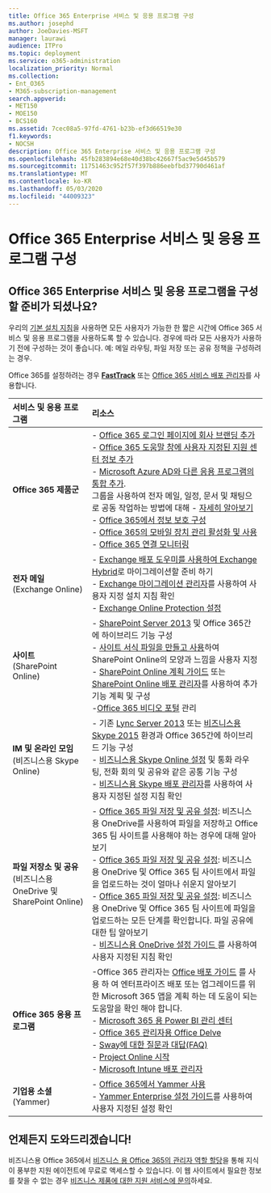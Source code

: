 ```yaml
---
title: Office 365 Enterprise 서비스 및 응용 프로그램 구성
ms.author: josephd
author: JoeDavies-MSFT
manager: laurawi
audience: ITPro
ms.topic: deployment
ms.service: o365-administration
localization_priority: Normal
ms.collection:
- Ent_O365
- M365-subscription-management
search.appverid:
- MET150
- MOE150
- BCS160
ms.assetid: 7cec08a5-97fd-4761-b23b-ef3d66519e30
f1.keywords:
- NOCSH
description: Office 365 Enterprise 서비스 및 응용 프로그램 구성
ms.openlocfilehash: 45fb283894e68e40d38bc42667f5ac9e5d45b579
ms.sourcegitcommit: 11751463c952f57f397b886eebfbd37790d461af
ms.translationtype: MT
ms.contentlocale: ko-KR
ms.lasthandoff: 05/03/2020
ms.locfileid: "44009323"
---
```

# <a name="configure-office-365-enterprise-services-and-applications"></a>Office 365 Enterprise 서비스 및 응용 프로그램 구성

## <a name="ready-to-configure-your-office-365-services-and-applications"></a>Office 365 Enterprise 서비스 및 응용 프로그램을 구성할 준비가 되셨나요?

우리의 [기본 설치 지침](https://support.office.com/article/Set-up-Office-365-for-business-6a3a29a0-e616-4713-99d1-15eda62d04fa)을 사용하면 모든 사용자가 가능한 한 짧은 시간에 Office 365 서비스 및 응용 프로그램을 사용하도록 할 수 있습니다. 경우에 따라 모든 사용자가 사용하기 전에 구성하는 것이 좋습니다. 예: 메일 라우팅, 파일 저장 또는 공유 정책을 구성하려는 경우. 
  
Office 365를 설정하려는 경우 **[FastTrack](https://fasttrack.microsoft.com/office)** 또는 [Office 365 서비스 배포 관리자](deployment-advisors-for-office-365.md)를 사용합니다.
  
|**서비스 및 응용 프로그램**|**리소스**|
|:-----|:-----|
|**Office 365 제품군** |- [Office 365 로그인 페이지에 회사 브랜딩 추가](https://support.office.com/article/Add-your-company-branding-to-Office-365-Sign-In-Page-a1229cdb-ce19-4da5-90c7-2b9b146aef0a) <br> - [Office 365 도움말 창에 사용자 지정된 지원 센터 정보 추가](https://support.office.com/article/Add-customized-help-desk-info-to-the-Office-365-help-pane-9dd9b104-68f7-4d49-9a30-82561c7d79a3) <br> - [Microsoft Azure AD와 다른 응용 프로그램의 통합 추가](https://support.office.com/article/Integrated-Apps-and-Azure-AD-for-Office-365-administrators-cb2250e3-451e-416f-bf4e-363549652c2a).  <br> 그룹을 사용하여 전자 메일, 일정, 문서 및 채팅으로 공동 작업하는 방법에 대해 - [자세히 알아보기](https://support.office.com/Article/Learn-more-about-groups-b565caa1-5c40-40ef-9915-60fdb2d97fa2) <br> - [Office 365에서 정보 보호 구성](https://technet.microsoft.com/library/dn532171.aspx) <br> - [Office 365의 모바일 장치 관리 활성화 및 사용](https://support.office.microsoft.com/article/Manage-mobile-devices-in-Office-365-dd892318-bc44-4eb1-af00-9db5430be3cd) <br> - [Office 365 연결 모니터링](monitor-connectivity.md) |
|**전자 메일** <br> (Exchange Online) | - [Exchange 배포 도우미를 사용하여 Exchange Hybrid](https://technet.microsoft.com/exdeploy2013)로 마이그레이션할 준비 하기  <br> - [Exchange 마이그레이션 관리자](https://aka.ms/office365setup)를 사용하여 사용자 지정 설치 지침 확인  <br> - [Exchange Online Protection 설정](https://technet.microsoft.com/library/jj723153%28v=exchg.150%29.aspx) |
|**사이트** <br> (SharePoint Online) | - [SharePoint Server 2013](https://technet.microsoft.com/library/jj838715) 및 Office 365간에 하이브리드 기능 구성 <br> - [사이트 서식 파일을 만들고 사용](https://support.office.com/article/Create-and-use-site-templates-60371B0F-00E0-4C49-A844-34759EBDD989)하여 SharePoint Online의 모양과 느낌을 사용자 지정 <br> - [SharePoint Online 계획 가이드](https://support.office.com/article/SharePoint-Online-Planning-Guide-for-Office-365-for-business-d5089cdf-3fd2-4230-acbd-20ecda2f9bb8) 또는 [ SharePoint Online 배포 관리자](https://aka.ms/spoguidance)를 사용하여 추가 기능 계획 및 구성 <br> -[Office 365 비디오 포털](https://support.office.com/article/Manage-your-Office-365-Video-portal-c059465b-eba9-44e1-b8c7-8ff7793ff5da) 관리 |
|**IM 및 온라인 모임** <br> (비즈니스용 Skype Online) | - 기존 [Lync Server 2013](https://technet.microsoft.com/library/jj204805) 또는 [비즈니스용 Skype 2015](https://technet.microsoft.com/library/jj205403) 환경과 Office 365간에 하이브리드 기능 구성  <br> - [비즈니스용 Skype Online 설정](https://support.office.com/article/Set-up-Skype-for-Business-Online-40296968-e779-4259-980b-c2de1c044c6e) 및 통화 라우팅, 전화 회의 및 공유와 같은 공통 기능 구성  <br> - [비즈니스용 Skype 배포 관리자](https://aka.ms/skypeguidance)를 사용하여 사용자 지정된 설정 지침 확인 |
| **파일 저장소 및 공유** <br> (비즈니스용 OneDrive 및 SharePoint Online) | - [Office 365 파일 저장 및 공유 설정](https://support.office.com/article/7aa9cdc8-2245-4218-81ee-86fa7c35f1de#BKMK_WhatDif): 비즈니스용 OneDrive를 사용하여 파일을 저장하고 Office 365 팀 사이트를 사용해야 하는 경우에 대해 알아보기 <br> - [Office 365 파일 저장 및 공유 설정](https://support.office.com/article/7aa9cdc8-2245-4218-81ee-86fa7c35f1de#BKMK_MoveDocsVideo): 비즈니스용 OneDrive 및 Office 365 팀 사이트에서 파일을 업로드하는 것이 얼마나 쉬운지 알아보기 <br> - [Office 365 파일 저장 및 공유 설정](https://support.office.com/article/7aa9cdc8-2245-4218-81ee-86fa7c35f1de#BKMK_Store): 비즈니스용 OneDrive 및 Office 365 팀 사이트에 파일을 업로드하는 모든 단계를 확인합니다. 파일 공유에 대한 팁 알아보기<br> - [비즈니스용 OneDrive 설정 가이드 ](https://aka.ms/OD4Bguidance)를 사용하여 사용자 지정된 지침 확인 |
|**Office 365 응용 프로그램** | -Office 365 관리자는 [Office 배포 가이드](https://docs.microsoft.com/deployoffice) 를 사용 하 여 엔터프라이즈 배포 또는 업그레이드를 위한 Microsoft 365 앱을 계획 하는 데 도움이 되는 도움말을 확인 해야 합니다.  <br> - [Microsoft 365 용 Power BI 관리 센터](https://support.office.com/article/Power-BI-for-Office-365-Admin-Center-Help-5e391ecb-500c-47a3-bd0f-a6173b541044) <br> - [Office 365 관리자용 Office Delve](https://support.office.com/article/Office-Delve-for-Office-365-admins-54f87a42-15a4-44b4-9df0-d36287d9531b) <br> - [Sway에 대한 질문과 대답(FAQ)](https://support.office.com/article/446380fa-25bf-47b2-996c-e12cb2f9d075) <br> - [Project Online 시작](https://support.office.com/article/Get-started-with-Project-Online-e3e5f64f-ada5-4f9d-a578-130b2d4e5f11)  <br> - [Microsoft Intune 배포 관리자](https://aka.ms/intuneguidance) |
|**기업용 소셜** <br> (Yammer) | - [Office 365에서 Yammer 사용](https://support.office.com/article/Plan-for-Yammer-integration-with-Office-365-4086681f-6de1-4d39-aa72-752b2af1cbd7)  <br> - [Yammer Enterprise 설정 가이드](https://aka.ms/yammerdeploy)를 사용하여 사용자 지정된 설정 확인 |
   
## <a name="were-here-to-help"></a>언제든지 도와드리겠습니다!

비즈니스용 Office 365에서 [비즈니스 용 Office 365의 관리자 역할 할당](https://support.office.com/article/eac4d046-1afd-4f1a-85fc-8219c79e1504)을 통해 지식이 풍부한 지원 에이전트에 무료로 액세스할 수 있습니다. 이 웹 사이트에서 필요한 정보를 찾을 수 없는 경우 [비즈니스 제품에 대한 지원 서비스에 문의](https://support.office.com/article/32a17ca7-6fa0-4870-8a8d-e25ba4ccfd4b)하세요.